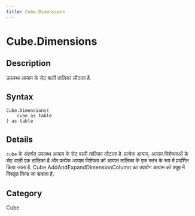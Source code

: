 ```yaml
---
title: Cube.Dimensions
---
```


# Cube.Dimensions


## Description

उपलब्ध आयाम के सेट वाली तालिका लौटाता है.


## Syntax

```powerquery
Cube.Dimensions(
    cube as table
) as table
```


## Details

<code>cube</code> के अंतर्गत उपलब्ध आयाम के सेट वाली तालिका लौटाता है. प्रत्येक आयाम, आयाम विशेषताओं के सेट वाली एक तालिका है और प्रत्येक आयाम विशेषता को आयात तालिका के एक स्तंभ के रूप में प्रदर्शित किया जाता है. Cube.AddAndExpandDimensionColumn का उपयोग आयाम को क्यूब में विस्तृत किया जा सकता है. 



## Category
Cube
